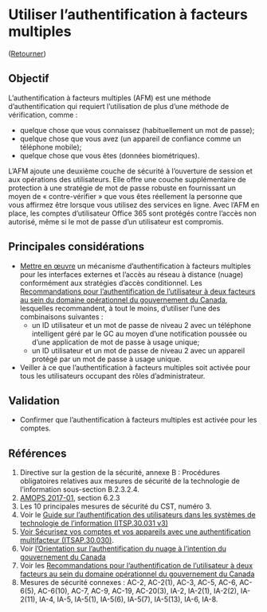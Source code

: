 # Utiliser l’authentification à facteurs multiples

([Retourner](/README.md#mesures-de-sécurité-initiales))

## Objectif

L’authentification à facteurs multiples (AFM) est une méthode d’authentification qui requiert l’utilisation de plus d’une méthode de vérification, comme :

* quelque chose que vous connaissez (habituellement un mot de passe);
* quelque chose que vous avez (un appareil de confiance comme un téléphone mobile);
* quelque chose que vous êtes (données biométriques).

L’AFM ajoute une deuxième couche de sécurité à l’ouverture de session et aux opérations des utilisateurs. Elle offre une couche supplémentaire de protection à une stratégie de mot de passe robuste en fournissant un moyen de « contre-vérifier » que vous êtes réellement la personne que vous affirmez être lorsque vous utilisez des services en ligne. Avec l’AFM en place, les comptes d’utilisateur Office 365 sont protégés contre l’accès non autorisé, même si le mot de passe d’un utilisateur est compromis.

## Principales considérations

* [Mettre en œuvre](https://docs.microsoft.com/fr-ca/microsoft-365/admin/security-and-compliance/secure-your-business-data?view=o365-worldwide) un mécanisme d’authentification à facteurs multiples pour les interfaces externes et l’accès au réseau à distance (nuage) conformément aux stratégies d’accès conditionnel. Les [Recommandations pour l’authentification de l’utilisateur à deux facteurs au sein du domaine opérationnel du gouvernement du Canada](https://intranet.canada.ca/wg-tg/rtua-rafu-fra.asp), lesquelles recommandent, à tout le moins, d’utiliser l’une des combinaisons suivantes :
  * un ID utilisateur et un mot de passe de niveau 2 avec un téléphone intelligent géré par le GC au moyen d’une notification poussée ou d’une application de mot de passe à usage unique;
  * un ID utilisateur et un mot de passe de niveau 2 avec un appareil protégé par un mot de passe à usage unique.
* Veiller à ce que l’authentification à facteurs multiples soit activée pour tous les utilisateurs occupant des rôles d’administrateur.

## Validation

* Confirmer que l’authentification à facteurs multiples est activée pour les comptes.

## Références

1. Directive sur la gestion de la sécurité, annexe B : Procédures obligatoires relatives aux mesures de sécurité de la technologie de l’information sous-section B.2.3.2.4.
2. [AMOPS 2017-01](https://www.canada.ca/en/treasury-board-secretariat/services/access-information-privacy/security-identity-management/direction-secure-use-commercial-cloud-services-spin.html), section 6.2.3
3. Les 10 principales mesures de sécurité du CST, numéro 3.
4. Voir le [Guide sur l’authentification des utilisateurs dans les systèmes de technologie de l’information (ITSP.30.031 v3)](https://cyber.gc.ca/fr/orientation/guide-sur-lauthentification-des-utilisateurs-dans-les-systemes-de-technologie-de)
5. [Voir Sécurisez vos comptes et vos appareils avec une authentification multifacteur (ITSAP.30.030)](https://cyber.gc.ca/fr/orientation/securisez-vos-comptes-et-vos-appareils-avec-une-authentification-multifacteur).
6. Voir [l’Orientation sur l’authentification du nuage à l’intention du gouvernement du Canada](https://intranet.canada.ca/wg-tg/cagc-angc-fra.asp)
7. Voir les [Recommandations pour l’authentification de l’utilisateur à deux facteurs au sein du domaine opérationnel du gouvernement du Canada](https://intranet.canada.ca/wg-tg/rtua-rafu-fra.asp)
8. Mesures de sécurité connexes : AC-2, AC-2(1), AC-3, AC-5, AC-6, AC-6(5), AC-6(10), AC-7, AC-9, AC-19, AC-20(3), IA-2, IA-2(1), IA-2(2), IA-2(11), IA-4, IA-5, IA-5(1), IA-5(6), IA-5(7), IA-5(13), IA-6, IA-8.
